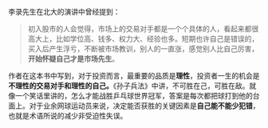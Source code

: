 李录先生在北大的演讲中曾经提到：

> 初入股市的人会觉得，市场上的交易对手都是一个个具体的人，看起来都很高大上，比如学位高、钱多、权力大、经验也多。短期也许自己是错误的，买入后产生浮亏，不断被市场教训，别人的一直涨，感觉别人比自己厉害，**开始怀疑自己才是市场先生**。

作者在这本书中写到，对于投资而言，最重要的品质是**理性**，投资者一生的机会是**不理性的交易对手和理性的自己。**《孙子兵法》中讲，不可胜在己，可胜在敌。就像一个笑话里讲的，怎么才能战胜乒乓球世界冠军，答案是每次都把球打到他的台面上。对于业余网球运动员来说，决定能否获胜的关键因素是**自己能不能少犯错**，也就是术语所说的减少非受迫性失误。
